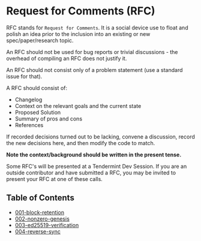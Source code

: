 # Request for Comments (RFC)

RFC stands for `Request for Comments`. It is a social device use to float and polish an idea prior to the inclusion into an existing or new spec/paper/research topic.

An RFC should not be used for bug reports or trivial discussions - the overhead of compiling an RFC does not justify it.

An RFC should not consist only of a problem statement (use a standard issue for that).

A RFC should consist of:

- Changelog
- Context on the relevant goals and the current state
- Proposed Solution
- Summary of pros and cons
- References

If recorded decisions turned out to be lacking, convene a discussion, record the new decisions here, and then modify the code to match.

**Note the context/background should be written in the present tense.**

Some RFC's will be presented at a Tendermint Dev Session. If you are an outside contributor and have submitted a RFC, you may be invited to present your RFC at one of these calls.

## Table of Contents

- [001-block-retention](./001-block-retention.md)
- [002-nonzero-genesis](./002-nonzero-genesis.md)
- [003-ed25519-verification](./003-ed25519-verification.md)
- [004-reverse-sync](./004-reverse-sync.md)
